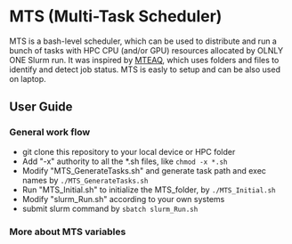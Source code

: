 # MTS (Multi-Task Scheduler) 
MTS is a bash-level scheduler, which can be used to distribute and run a bunch of tasks with HPC CPU (and/or GPU) resources allocated by OLNLY ONE Slurm run. 
It was inspired by [MTEAQ](https://github.com/evanberkowitz/metaq), which uses folders and files to identify and detect job status. MTS is easly to setup and can be also used on laptop. 

## User Guide
### General work flow
- git clone this repository to your local device or HPC folder
- Add "-x" authority to all the *.sh files, like `chmod -x *.sh`
- Modify "MTS_GenerateTasks.sh" and generate task path and exec names by `./MTS_GenerateTasks.sh`
- Run "MTS_Initial.sh" to initialize the MTS_folder, by `./MTS_Initial.sh`
- Modify "slurm_Run.sh" according to your own systems
- submit slurm command by `sbatch slurm_Run.sh`

### More about MTS variables

 
